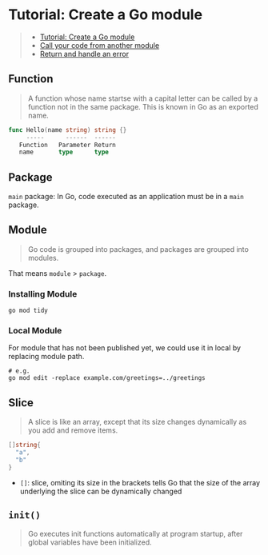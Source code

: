 # Tutorial: Create a Go module

> - [Tutorial: Create a Go module](https://golang.org/doc/tutorial/create-module)
> - [Call your code from another module](https://golang.org/doc/tutorial/call-module-code)
> - [Return and handle an error](https://golang.org/doc/tutorial/handle-errors)

## Function

> A function whose name startse with a capital letter can be called by a
> function not in the same package. This is known in Go as an exported name.

```go
func Hello(name string) string {}
     -----      ------  ------
   Function   Parameter Return
   name       type      type
```

## Package

`main` package: In Go, code executed as an application must be in a `main`
package.

## Module

> Go code is grouped into packages, and packages are grouped into modules.

That means `module` > `package`.

### Installing Module

```shell
go mod tidy
```

### Local Module

For module that has not been published yet, we could use it in local by
replacing module path.

```shell
# e.g.
go mod edit -replace example.com/greetings=../greetings
```

## Slice

> A slice is like an array, except that its size changes dynamically as you
> add and remove items.

```go
[]string{
  "a",
  "b"
}
```

- `[]`: slice, omiting its size in the brackets tells Go that the size of the
  array underlying the slice can be dynamically changed

## `init()`

> Go executes init functions automatically at program startup, after global
> variables have been initialized.
